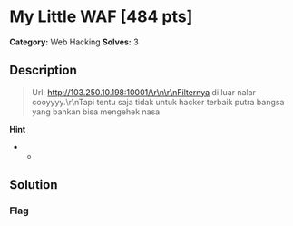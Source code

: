 # My Little WAF [484 pts]

**Category:** Web Hacking
**Solves:** 3

## Description
>Url: http://103.250.10.198:10001/\r\n\r\nFilternya di luar nalar cooyyyy.\r\nTapi tentu saja tidak untuk hacker terbaik putra bangsa yang bahkan bisa mengehek nasa

**Hint**
* -

## Solution

### Flag

